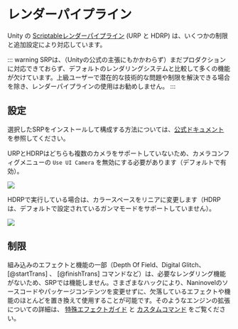 # レンダーパイプライン

Unity の [Scriptableレンダーパイプライン](https://docs.unity3d.com/Manual/render-pipelines.html) (URP と HDRP) は、いくつかの制限と追加設定により対応しています。

::: warning
SRPは、（Unityの公式の主張にもかかわらず）まだプロダクションに対応できておらず、デフォルトのレンダリングシステムと比較して多くの機能が欠けています。上級ユーザーで潜在的な技術的な問題や制限を解決できる場合を除き、レンダーパイプラインの使用はお勧めしません。
:::

## 設定

選択したSRPをインストールして構成する方法については、[公式ドキュメント](https://docs.unity3d.com/Manual/render-pipelines.html) を参照してください。

URPとHDRPはどちらも複数のカメラをサポートしていないため、カメラコンフィグメニューの `Use UI Camera` を無効にする必要があります（デフォルトで有効）。

![](https://i.gyazo.com/5b70d18f028d27124bd8f4a25b2df47c.png)

HDRPで実行している場合は、カラースペースをリニアに変更します（HDRPは、デフォルトで設定されているガンマモードをサポートしていません）。

![](https://i.gyazo.com/2c053a6e3d79f080469787b7f09ee8f3.png)

## 制限

組み込みのエフェクトと機能の一部（Depth Of Field、Digital Glitch、[@startTrans] 、 [@finishTrans] コマンドなど）は、必要なレンダリング機能がないため、SRPでは機能しません。さまざまなハックにより、Naninovelのソースコードやパッケージコンテンツを変更せずに、欠落しているエフェクトや機能のほとんどを置き換えて使用することが可能です。そのようなエンジンの拡張についての詳細は、 [特殊エフェクトガイド](/ja/guide/special-effects#カスタムエフェクトの追加) と [カスタムコマンド](/ja/guide/custom-commands) をご覧ください。
